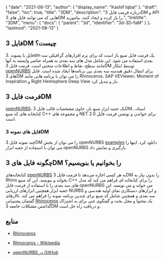 {
  "date": "2021-08-13",
  "author": {
    "display_name": "Kashif Iqbal"
}،
  "draft": "false",
  "toc": true,
  "title": "3DM",
  "description": "درباره فرمت فایل 3DM و API هایی که می توانند فایل های 3DM را باز کرده و ایجاد کنند، بیاموزید.",
  "linktitle": "3DM",
  "menu": {
    "docs": {
      "parent": "3d",
      "identifier": "3d-3D-faM"
}
}،
  "lastmod": "2021-08-13"
}

## فایل 3DM چیست؟

فایل با پسوند .3dm یک فرمت فایل منبع باز است که برای نرم افزارهای گرافیکی سه بعدی استفاده می شود. این شامل مدل های سه بعدی به همراه عناصر وابسته به آنها مانند سطح، نقاط و اطلاعات منحنی است. فرمت فایل 3DM توسط ابتکار [openNURBS](https://github.com/mcneel/opennurbs) برای انتقال دقیق هندسه سه بعدی بین برنامه‌ها ایجاد شده است. فایل های 3DM را می توان با برنامه هایی مانند Rhinoceros، SAP VEViewer، Moment of Inspiration و Right Hemisphere Deep View باز و تبدیل کرد.

## فرمت فایل 3DM

[openNURBS](https://github.com/mcneel/opennurbs)، یک جعبه ابزار منبع باز، حاوی مشخصات قالب فایل 3DM، اسناد، کتابخانه های کد منبع C++ و مجموعه های NET 2.0 برای خواندن و نوشتن فرمت فایل است.

### فایل های نمونه 3DM

چند نمونه فایل 3DM را می توان از بخش openNURBS [examples](https://github.com/mcneel/opennurbs/tree/7.x/example_files) دانلود کرد. اینها را می توان با استفاده از جعبه ابزار openNURBS بارگیری و نمایش داد.

## چگونه فایل های 3DM را بخوانیم یا بنویسیم؟

کتابخانه‌های [openNURBS](https://github.com/mcneel/opennurbs) به هر کسی اجازه می‌دهد تا فرمت فایل 3DM را بدون نیاز به Rhino بخواند و بنویسد. این کد منبع C++ را برای کتابخانه ای فراهم می کند که مدل های سه بعدی را با استفاده از فرمت فایل openNURBS می خواند و می نویسد. این جعبه ابزار همچنین ابزارهای ارزیابی NURBS و ابزارهای دستکاری نمای اولیه هندسی و سه بعدی و همچنین شامل کد منبع برای چندین برنامه نمونه را فراهم می کند. تالارهای گفتمان پشتیبانی [Rhinoceros](https://discourse.mcneel.com/c/opennurbs/6) یک محتوا و محل بحث و گفتگوی غنی برای به اشتراک گذاشتن مشکلات جامعه 3DM و دریافت راه حل است.

## منابع ##

* [Rhinoceros](https://www.rhino3d.com/download/openNURBS)

* [Rhinoceros - Wikipedia](https://en.wikipedia.org/wiki/Rhinoceros_3D)

* [openNURBS در GitHub](https://github.com/mcneel/opennurbs)


